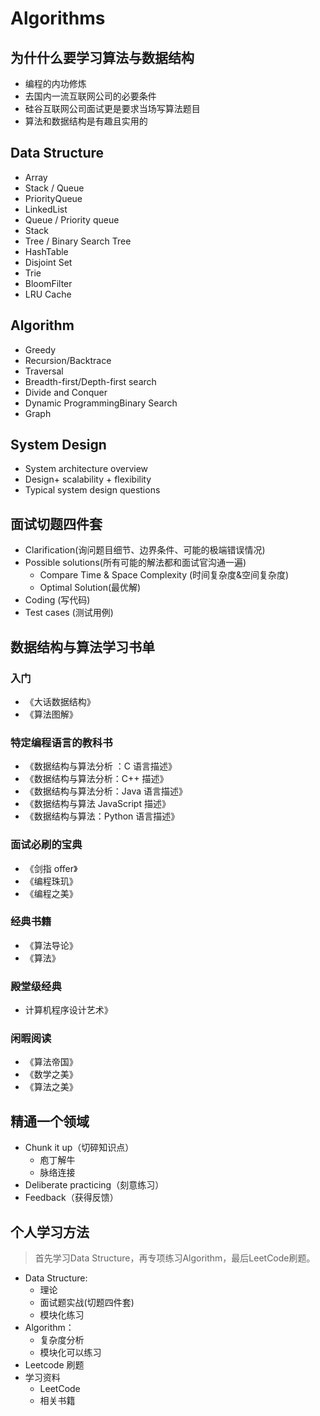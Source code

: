 #  Algorithms

## 为什什么要学习算法与数据结构
- 编程的内功修炼
- 去国内一流互联网公司的必要条件
- 硅谷互联网公司面试更是要求当场写算法题目
- 算法和数据结构是有趣且实用的

## Data Structure
* Array
* Stack / Queue
* PriorityQueue
* LinkedList
* Queue / Priority queue
* Stack
* Tree / Binary Search Tree
* HashTable
* Disjoint Set
* Trie
* BloomFilter
* LRU Cache
## Algorithm
* Greedy
* Recursion/Backtrace
* Traversal
* Breadth-first/Depth-first search
* Divide and Conquer
* Dynamic ProgrammingBinary Search
* Graph

## System Design 
* System architecture overview
* Design+ scalability + flexibility
* Typical system design questions

## 面试切题四件套
- Clarification(询问题目细节、边界条件、可能的极端错误情况)
- Possible solutions(所有可能的解法都和面试官沟通一遍)
    - Compare Time & Space Complexity (时间复杂度&空间复杂度)
    - Optimal Solution(最优解)
- Coding (写代码)
- Test cases (测试用例)
## 数据结构与算法学习书单
### 入门
* 《大话数据结构》
* 《算法图解》
### 特定编程语言的教科书
* 《数据结构与算法分析 ：C 语言描述》
* 《数据结构与算法分析：C++ 描述》
* 《数据结构与算法分析：Java 语言描述》
* 《数据结构与算法 JavaScript 描述》
* 《数据结构与算法：Python 语言描述》

### 面试必刷的宝典
* 《剑指 offer》
* 《编程珠玑》
* 《编程之美》
### 经典书籍
* 《算法导论》
* 《算法》
### 殿堂级经典
* 计算机程序设计艺术》
### 闲暇阅读
* 《算法帝国》
* 《数学之美》
* 《算法之美》
## 精通一个领域
- Chunk it up（切碎知识点）
    * 庖丁解牛
    * 脉络连接
- Deliberate practicing（刻意练习）
- Feedback（获得反馈）

## 个人学习方法
> 首先学习Data Structure，再专项练习Algorithm，最后LeetCode刷题。
- Data Structure:
    * 理论
    * 面试题实战(切题四件套)
    * 模块化练习
- Algorithm：
    * 复杂度分析
    * 模块化可以练习
- Leetcode 刷题
- 学习资料
    * LeetCode
    * 相关书籍

